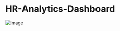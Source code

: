 # HR-Analytics-Dashboard

![image](https://github.com/maaz117/HR-Analytics-Dashboard/assets/125992001/08ffae4d-1f1d-462a-8b61-4b060b4fe1fc)
